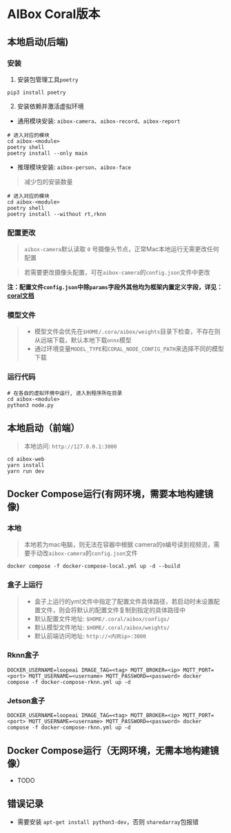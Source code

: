 
# AIBox Coral版本

## 本地启动(后端)

### 安装

1. 安装包管理工具`poetry`

```shell
pip3 install poetry
```

2. 安装依赖并激活虚拟环境

- 通用模块安装: `aibox-camera`、`aibox-record`、`aibox-report`
```shell
# 进入对应的模块
cd aibox-<module>
poetry shell
poetry install --only main
```

- 推理模块安装: `aibox-person`、`aibox-face`
> 减少包的安装数量

```shell
# 进入对应的模块
cd aibox-<module>
poetry shell
poetry install --without rt,rknn
```

### 配置更改

> `aibox-camera`默认读取 `0` 号摄像头节点，正常Mac本地运行无需更改任何配置

> 若需要更改摄像头配置，可在`aibox-camera`的`config.json`文件中更改

**注：配置文件`config.json`中除`params`字段外其他均为框架内置定义字段，详见：[coral文档](https://zhaokefei.github.io)**


### 模型文件
> - 模型文件会优先在`$HOME/.cora/aibox/weights`目录下检查，不存在则从远端下载，默认本地下载`onnx`模型
> - 通过环境变量`MODEL_TYPE`和`CORAL_NODE_CONFIG_PATH`来选择不同的模型下载

### 运行代码

```shell
# 在各自的虚拟环境中运行, 进入到程序所在目录
cd aibox-<module>
python3 node.py
```

## 本地启动（前端）
> 本地访问: `http://127.0.0.1:3000`

```shell
cd aibox-web
yarn install
yarn run dev
```


## Docker Compose运行(有网环境，需要本地构建镜像)

### 本地
> 本地若为mac电脑，则无法在容器中根据 camera的`0`编号读到视频流，需要手动改`aibox-camera`的`config.json`文件

```
docker compose -f docker-compose-local.yml up -d --build
```


### 盒子上运行

> - 盒子上运行的yml文件中指定了配置文件具体路径，若启动时未设置配置文件，则会将默认的配置文件复制到指定的具体路径中
> - 默认配置文件地址: `$HOME/.coral/aibox/configs/`
> - 默认模型文件地址: `$HOME/.coral/aibox/weights/`
> - 默认前端访问地址: `http://<内网ip>:3000`

### Rknn盒子

```
DOCKER_USERNAME=loopeai IMAGE_TAG=<tag> MQTT_BROKER=<ip> MQTT_PORT=<port> MQTT_USERNAME=<username> MQTT_PASSWORD=<password> docker compose -f docker-compose-rknn.yml up -d
```

### Jetson盒子
```
DOCKER_USERNAME=loopeai IMAGE_TAG=<tag> MQTT_BROKER=<ip> MQTT_PORT=<port> MQTT_USERNAME=<username> MQTT_PASSWORD=<password> docker compose -f docker-compose-rknn.yml up -d
```


## Docker Compose运行（无网环境，无需本地构建镜像）

- TODO


## 错误记录

- 需要安装 `apt-get install python3-dev`，否则 `sharedarray`包报错